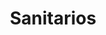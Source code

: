 ---
title: "Sanitarios"
url: /ciudad-autonoma-de-buenos-aires/sanitarios-avenida-directorio/
shop: comodidad
---